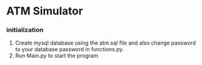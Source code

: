 # ATM Simulator

### initialization
1. Create mysql database using the atm.sql file and also change password to your database password in functions.py.
2. Run Main.py to start the program
